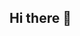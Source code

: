 ## Hi there 👋

<!--
**MasterJS-Lang/MasterJS-Lang** is a ✨ _special_ ✨ repository because its `README.md` (this file) appears on your GitHub profile.

Here are some ideas to get you started:

- 🔭 I’m currently working on Upwork, Freelancer.
- 🌱 I’m currently learning about the blockchain
- 👯 I’m looking to collaborate on company or client who want to build the web project.
- 📫 How to reach me: milocrona@outlook.com
- 😄 Pronouns: Master
-->
